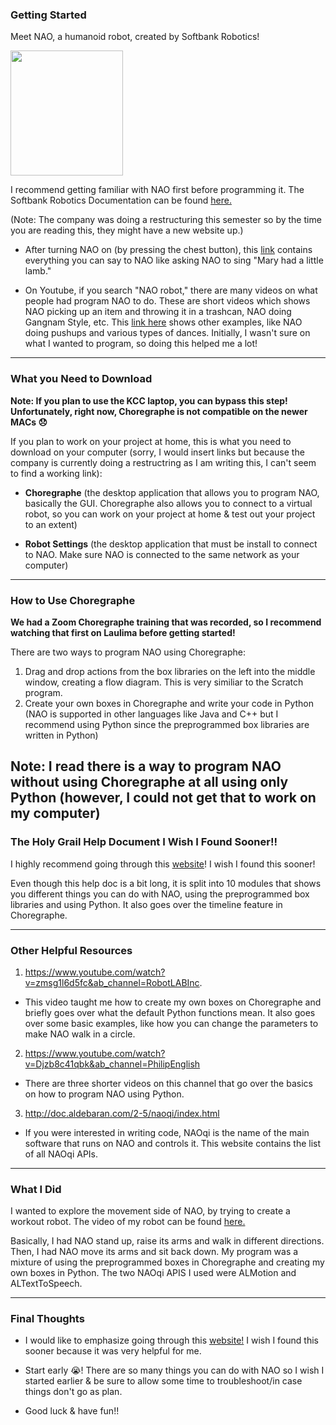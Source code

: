 ### Getting Started
Meet NAO, a humanoid robot, created by Softbank Robotics! 

<img src="https://provenrobotics.ai/wp-content/uploads/2022/06/nao.webp" height="200" width="180" >

I recommend getting familiar with NAO first before programming it. The Softbank Robotics Documentation can be found [here.](http://doc.aldebaran.com/2-8/getting_started/index.html)

(Note: The company was doing a restructuring this semester so by the time you are reading this, they might have a new website up.)

* After turning NAO on (by pressing the chest button), this [link](http://doc.aldebaran.com/2-8/family/nao_user_guide/basic_channel_conversation_nao.html#bchannel-text-nao) contains everything you can say to NAO like asking NAO to sing "Mary had a little lamb." 

* On Youtube, if you search "NAO robot," there are many videos on what people had program NAO to do. These are short videos which shows NAO picking up an item and throwing it in a trashcan, NAO doing Gangnam Style, etc. This [link here](https://funlab.nd.edu/the-nao-base/special-movements/) shows other examples, like NAO doing pushups and various types of dances. Initially, I wasn't sure on what I wanted to program, so doing this helped me a lot!
---
### What you Need to Download 
**Note: If you plan to use the KCC laptop, you can bypass this step! Unfortunately, right now, Choregraphe is not compatible on the newer MACs :disappointed:**

If you plan to work on your project at home, this is what you need to download on your computer (sorry, I would insert links but because the company is currently doing a restructring as I am writing this, I can't seem to find a working link):

* **Choregraphe** (the desktop application that allows you to program NAO, basically the GUI. Choregraphe also allows you to connect to a virtual robot, so you can work on your project at home & test out your project to an extent) 

* **Robot Settings** (the desktop application that must be install to connect to NAO. Make sure NAO is connected to the same network as your computer)
---
### How to Use Choregraphe
**We had a Zoom Choregraphe training that was recorded, so I recommend watching that first on Laulima before getting started!**

There are two ways to program NAO using Choregraphe:

1) Drag and drop actions from the box libraries on the left into the middle window, creating a flow diagram. This is very similiar to the Scratch program. 
2) Create your own boxes in Choregraphe and write your code in Python (NAO is supported in other languages like Java and C++ but I recommend using Python since the preprogrammed box libraries are written in Python) 

Note: I read there is a way to program NAO without using Choregraphe at all using only Python (however, I could not get that to work on my computer)  
---
### The Holy Grail Help Document I Wish I Found Sooner!! 
I highly recommend going through this [website](https://www.kramirez.net/Robotica/Material/Nao/AnIntroductionToRoboticsWithNao_TextBook_2012_US.pdf)! I wish I found this sooner! 

Even though this help doc is a bit long, it is split into 10 modules that shows you different things you can do with NAO, using the preprogrammed box libraries and using Python. It also goes over the timeline feature in Choregraphe.

---
### Other Helpful Resources 
1) https://www.youtube.com/watch?v=zmsg1l6d5fc&ab_channel=RobotLABInc.

* This video taught me how to create my own boxes on Choregraphe and briefly goes over what the default Python functions mean. It also goes over some basic examples, like how you can change the parameters to make NAO walk in a circle.

2) https://www.youtube.com/watch?v=Djzb8c41qbk&ab_channel=PhilipEnglish

* There are three shorter videos on this channel that go over the basics on how to program NAO using Python.

3) http://doc.aldebaran.com/2-5/naoqi/index.html

* If you were interested in writing code, NAOqi is the name of the main software that runs on NAO and controls it. This website contains the list of all NAOqi APIs.
---
### What I Did
I wanted to explore the movement side of NAO, by trying to create a workout robot. The video of my robot can be found [here.](https://drive.google.com/file/d/1o-UEUa4wZKuBbXlWJKfr-SBzI9l-h0dT/view?usp=sharing)

Basically, I had NAO stand up, raise its arms and walk in different directions. Then, I had NAO move its arms and sit back down. My program was a mixture of using the preprogrammed boxes in Choregraphe and creating my own boxes in Python. The two NAOqi APIS I used were ALMotion and ALTextToSpeech. 

---
### Final Thoughts
* I would like to emphasize going through this [website!](https://www.kramirez.net/Robotica/Material/Nao/AnIntroductionToRoboticsWithNao_TextBook_2012_US.pdf) I wish I found this sooner because it was very helpful for me. 

* Start early 😭! There are so many things you can do with NAO so I wish I started earlier & be sure to allow some time to troubleshoot/in case things don't go as plan. 

* Good luck & have fun!!


